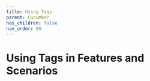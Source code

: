 ```yaml
---
title: Using Tags
parent: Cucumber
has_children: false
nav_order: 50
---
```


# Using Tags in Features and Scenarios